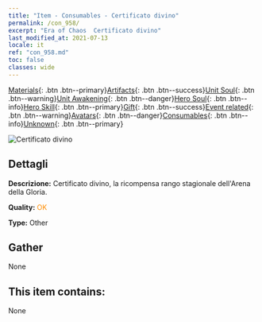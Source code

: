 ```yaml
---
title: "Item - Consumables - Certificato divino"
permalink: /con_958/
excerpt: "Era of Chaos  Certificato divino"
last_modified_at: 2021-07-13
locale: it
ref: "con_958.md"
toc: false
classes: wide
---
```

 [Materials](/ItemsIT/){: .btn .btn--primary}[Artifacts](/ItemsIT/Artifacts/){: .btn .btn--success}[Unit Soul](/ItemsIT/UnitSoul/){: .btn .btn--warning}[Unit Awakening](/ItemsIT/UnitAwakening/){: .btn .btn--danger}[Hero Soul](/ItemsIT/HeroSoul/){: .btn .btn--info}[Hero Skill](/ItemsIT/HeroSkill/){: .btn .btn--primary}[Gift](/ItemsIT/Gift/){: .btn .btn--success}[Event related](/ItemsIT/Events/){: .btn .btn--warning}[Avatars](/ItemsIT/Avatars/){: .btn .btn--danger}[Consumables](/ItemsIT/Consumables/){: .btn .btn--info}[Unknown](/ItemsIT/Unknown/){: .btn .btn--primary}

 ![Certificato divino](/images/t/i_40053.png)

## Dettagli
 **Descrizione:** Certificato divino, la ricompensa rango stagionale dell'Arena della Gloria.

 **Quality:** <span style="color: #FF8C00">OK</span>

 **Type:** Other

## Gather

  None

## This item contains:

  None

